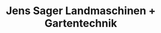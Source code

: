 ---
title: "Jens Sager Landmaschinen + Gartentechnik"
url: /wardenburg/jens-sager-landmaschinen-gartentechnik/
shop: Landwirtschaftlich
---